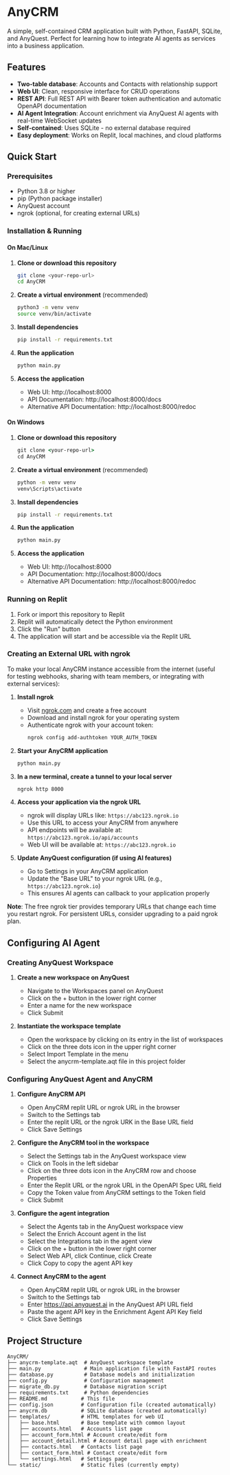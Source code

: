 # AnyCRM

A simple, self-contained CRM application built with Python, FastAPI, SQLite, and AnyQuest. Perfect for learning how to integrate AI agents as services into a business application. 

## Features

- **Two-table database**: Accounts and Contacts with relationship support
- **Web UI**: Clean, responsive interface for CRUD operations
- **REST API**: Full REST API with Bearer token authentication and automatic OpenAPI documentation
- **AI Agent Integration**: Account enrichment via AnyQuest AI agents with real-time WebSocket updates
- **Self-contained**: Uses SQLite - no external database required
- **Easy deployment**: Works on Replit, local machines, and cloud platforms

## Quick Start

### Prerequisites

- Python 3.8 or higher
- pip (Python package installer)
- AnyQuest account
- ngrok (optional, for creating external URLs) 

### Installation & Running

#### On Mac/Linux

1. **Clone or download this repository**
   ```bash
   git clone <your-repo-url>
   cd AnyCRM
   ```

2. **Create a virtual environment** (recommended)
   ```bash
   python3 -m venv venv
   source venv/bin/activate
   ```

3. **Install dependencies**
   ```bash
   pip install -r requirements.txt
   ```

4. **Run the application**
   ```bash
   python main.py
   ```

5. **Access the application**
   - Web UI: http://localhost:8000
   - API Documentation: http://localhost:8000/docs
   - Alternative API Documentation: http://localhost:8000/redoc

#### On Windows

1. **Clone or download this repository**
   ```cmd
   git clone <your-repo-url>
   cd AnyCRM
   ```

2. **Create a virtual environment** (recommended)
   ```cmd
   python -m venv venv
   venv\Scripts\activate
   ```

3. **Install dependencies**
   ```cmd
   pip install -r requirements.txt
   ```

4. **Run the application**
   ```cmd
   python main.py
   ```

5. **Access the application**
   - Web UI: http://localhost:8000
   - API Documentation: http://localhost:8000/docs
   - Alternative API Documentation: http://localhost:8000/redoc

### Running on Replit

1. Fork or import this repository to Replit
2. Replit will automatically detect the Python environment
3. Click the "Run" button
4. The application will start and be accessible via the Replit URL

### Creating an External URL with ngrok

To make your local AnyCRM instance accessible from the internet (useful for testing webhooks, sharing with team members, or integrating with external services):

1. **Install ngrok**
   - Visit [ngrok.com](https://ngrok.com) and create a free account
   - Download and install ngrok for your operating system
   - Authenticate ngrok with your account token:
     ```bash
     ngrok config add-authtoken YOUR_AUTH_TOKEN
     ```

2. **Start your AnyCRM application**
   ```bash
   python main.py
   ```

3. **In a new terminal, create a tunnel to your local server**
   ```bash
   ngrok http 8000
   ```

4. **Access your application via the ngrok URL**
   - ngrok will display URLs like: `https://abc123.ngrok.io`
   - Use this URL to access your AnyCRM from anywhere
   - API endpoints will be available at: `https://abc123.ngrok.io/api/accounts`
   - Web UI will be available at: `https://abc123.ngrok.io`

5. **Update AnyQuest configuration (if using AI features)**
   - Go to Settings in your AnyCRM application
   - Update the "Base URL" to your ngrok URL (e.g., `https://abc123.ngrok.io`)
   - This ensures AI agents can callback to your application properly

**Note**: The free ngrok tier provides temporary URLs that change each time you restart ngrok. For persistent URLs, consider upgrading to a paid ngrok plan.


## Configuring AI Agent 

### Creating AnyQuest Workspace 

1. **Create a new workspace on AnyQuest**
   - Navigate to the Workspaces panel on AnyQuest 
   - Click on the + button in the lower right corner 
   - Enter a name for the new workspace 
   - Click Submit 

2. **Instantiate the workspace template**
   - Open the workspace by clicking on its entry in the list of workspaces
   - Click on the three dots icon in the upper right corner
   - Select Import Template in the menu 
   - Select the anycrm-template.aqt file in this project folder 

### Configuring AnyQuest Agent and AnyCRM 

1. **Configure AnyCRM API** 
   - Open AnyCRM replit URL or ngrok URL in the browser 
   - Switch to the Settings tab 
   - Enter the replit URL or the ngrok URK in the Base URL field 
   - Click Save Settings  

2. **Configure the AnyCRM tool in the workspace**
   - Select the Settings tab in the AnyQuest workspace view
   - Click on Tools in the left sidebar 
   - Click on the three dots icon in the AnyCRM row and choose Properties 
   - Enter the Replit URL or the ngrok URL in the OpenAPI Spec URL field
   - Copy the Token value from AnyCRM settings to the Token field 
   - Click Submit

3. **Configure the agent integration**
   - Select the Agents tab in the AnyQuest workspace view 
   - Select the Enrich Account agent in the list 
   - Select the Integrations tab in the agent view 
   - Click on the + button in the lower right corner 
   - Select Web API, click Continue, click Create 
   - Click Copy to copy the agent API key 

4. **Connect AnyCRM to the agent** 
   - Open AnyCRM replit URL or ngrok URL in the browser 
   - Switch to the Settings tab
   - Enter https://api.anyquest.ai in the AnyQuest API URL field 
   - Paste the agent API key in the Enrichment Agent API Key field
   - Click Save Settings 

## Project Structure

```
AnyCRM/
├── anycrm-template.aqt  # AnyQuest workspace template 
├── main.py              # Main application file with FastAPI routes
├── database.py          # Database models and initialization
├── config.py            # Configuration management
├── migrate_db.py        # Database migration script
├── requirements.txt     # Python dependencies
├── README.md           # This file
├── config.json         # Configuration file (created automatically)
├── anycrm.db           # SQLite database (created automatically)
├── templates/          # HTML templates for web UI
│   ├── base.html       # Base template with common layout
│   ├── accounts.html   # Accounts list page
│   ├── account_form.html # Account create/edit form
│   ├── account_detail.html # Account detail page with enrichment
│   ├── contacts.html   # Contacts list page
│   ├── contact_form.html # Contact create/edit form
│   └── settings.html   # Settings page
└── static/             # Static files (currently empty)
```

